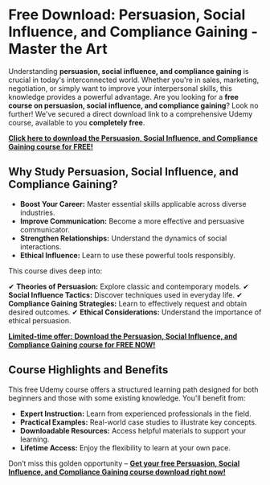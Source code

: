 # Free Download: Persuasion, Social Influence, and Compliance Gaining - Master the Art

Understanding **persuasion, social influence, and compliance gaining** is crucial in today's interconnected world. Whether you're in sales, marketing, negotiation, or simply want to improve your interpersonal skills, this knowledge provides a powerful advantage. Are you looking for a **free course on persuasion, social influence, and compliance gaining**? Look no further! We've secured a direct download link to a comprehensive Udemy course, available to you **completely free**.

[**Click here to download the Persuasion, Social Influence, and Compliance Gaining course for FREE!**](https://udemywork.com/persuasion-social-influence-and-compliance-gaining)

## Why Study Persuasion, Social Influence, and Compliance Gaining?

*   **Boost Your Career:** Master essential skills applicable across diverse industries.
*   **Improve Communication:** Become a more effective and persuasive communicator.
*   **Strengthen Relationships:** Understand the dynamics of social interactions.
*   **Ethical Influence:** Learn to use these powerful tools responsibly.

This course dives deep into:

✔ **Theories of Persuasion:** Explore classic and contemporary models.
✔ **Social Influence Tactics:** Discover techniques used in everyday life.
✔ **Compliance Gaining Strategies:** Learn to effectively request and obtain desired outcomes.
✔ **Ethical Considerations:** Understand the importance of ethical persuasion.

[**Limited-time offer: Download the Persuasion, Social Influence, and Compliance Gaining course for FREE NOW!**](https://udemywork.com/persuasion-social-influence-and-compliance-gaining)

## Course Highlights and Benefits

This free Udemy course offers a structured learning path designed for both beginners and those with some existing knowledge. You'll benefit from:

*   **Expert Instruction:** Learn from experienced professionals in the field.
*   **Practical Examples:** Real-world case studies to illustrate key concepts.
*   **Downloadable Resources:** Access helpful materials to support your learning.
*   **Lifetime Access:** Enjoy the flexibility to learn at your own pace.

Don’t miss this golden opportunity – **[Get your free Persuasion, Social Influence, and Compliance Gaining course download right now!](https://udemywork.com/persuasion-social-influence-and-compliance-gaining)**
